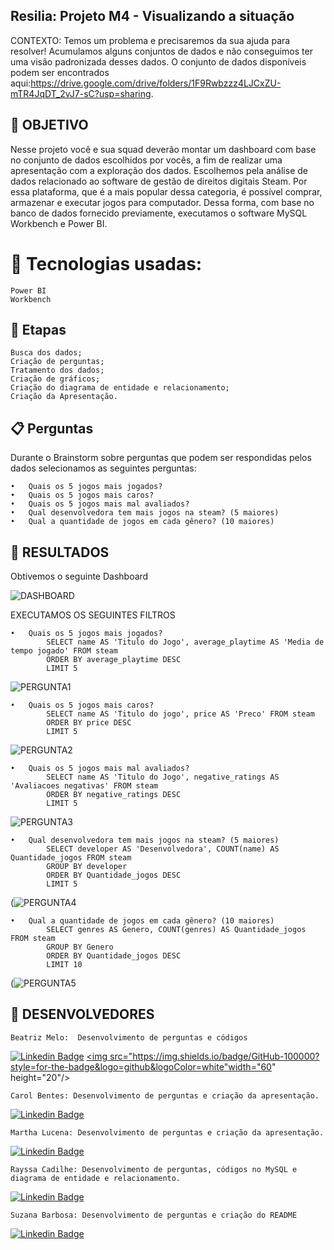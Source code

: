 ## Resilia: Projeto M4 - Visualizando a situação

CONTEXTO: Temos um problema e precisaremos da sua ajuda para resolver! Acumulamos alguns conjuntos de dados e não conseguimos ter uma visão padronizada desses dados. O conjunto de dados disponíveis podem ser encontrados aqui:https://drive.google.com/drive/folders/1F9Rwbzzz4LJCxZU-mTR4JqDT_2vJ7-sC?usp=sharing.

## 🧭 OBJETIVO

Nesse projeto você e sua squad deverão montar um dashboard com base no conjunto de dados escolhidos por vocês, a fim de realizar uma apresentação com a exploração dos dados. Escolhemos pela análise de dados relacionado ao software de gestão de direitos digitais Steam. Por essa plataforma, que é a mais popular dessa categoria, é possível comprar, armazenar e executar jogos para computador.
Dessa forma, com base no banco de dados fornecido previamente, executamos o software MySQL Workbench e Power BI.

# 🔧 Tecnologias usadas:

    Power BI
    Workbench

## 📝 Etapas

    Busca dos dados;
    Criação de perguntas;
    Tratamento dos dados;
    Criação de gráficos;
    Criação do diagrama de entidade e relacionamento;
    Criação da Apresentação.

## 📋 Perguntas

 Durante o Brainstorm sobre perguntas que podem ser respondidas pelos dados selecionamos as seguintes perguntas:

    •	Quais os 5 jogos mais jogados?
    •	Quais os 5 jogos mais caros?
    •	Quais os 5 jogos mais mal avaliados?
    •	Qual desenvolvedora tem mais jogos na steam? (5 maiores)
    •	Qual a quantidade de jogos em cada gênero? (10 maiores)

## 🔖 RESULTADOS

Obtivemos o seguinte Dashboard 

![DASHBOARD](https://github.com/raycadilhe/squad-modulo4-resilia/blob/main/dashboard.JPG?raw=true)


EXECUTAMOS OS SEGUINTES FILTROS 

    •	Quais os 5 jogos mais jogados?
            SELECT name AS 'Titulo do Jogo', average_playtime AS 'Media de tempo jogado' FROM steam
            ORDER BY average_playtime DESC
            LIMIT 5
            
![PERGUNTA1](https://user-images.githubusercontent.com/115670321/228081553-ee2dc6e3-c92d-46be-87d8-ef4703f56426.png)


    •	Quais os 5 jogos mais caros?
            SELECT name AS 'Titulo do jogo', price AS 'Preco' FROM steam
            ORDER BY price DESC
            LIMIT 5
            
![PERGUNTA2](https://user-images.githubusercontent.com/115670321/228081456-81d3d792-3d1c-42b9-ae96-1c6d43345a40.png)


    •	Quais os 5 jogos mais mal avaliados?
            SELECT name AS 'Titulo do Jogo', negative_ratings AS 'Avaliacoes negativas' FROM steam
            ORDER BY negative_ratings DESC
            LIMIT 5
            
![PERGUNTA3](https://user-images.githubusercontent.com/115670321/228081422-e79713c9-1fa6-4f98-a361-b4010364c01d.png)


    •	Qual desenvolvedora tem mais jogos na steam? (5 maiores)
            SELECT developer AS 'Desenvolvedora', COUNT(name) AS Quantidade_jogos FROM steam
            GROUP BY developer
            ORDER BY Quantidade_jogos DESC
            LIMIT 5
            
(![PERGUNTA4](https://user-images.githubusercontent.com/115670321/228081170-2151de09-c1f1-41d4-98f9-63667505df4e.png)


    
    •	Qual a quantidade de jogos em cada gênero? (10 maiores)
            SELECT genres AS Genero, COUNT(genres) AS Quantidade_jogos FROM steam
            GROUP BY Genero
            ORDER BY Quantidade_jogos DESC
            LIMIT 10
            
(![PERGUNTA5](https://user-images.githubusercontent.com/115670321/228081094-9aefd323-dd77-4e30-9ad0-add6e5b9bdba.png)



## 🤝 DESENVOLVEDORES

    Beatriz Melo:  Desenvolvimento de perguntas e códigos 
[![Linkedin Badge](https://img.shields.io/badge/-LinkedIn-blue?style=flat-square&logo=Linkedin&logoColor=white&link=https:https://www.linkedin.com/in/lucascanella-dados/)](https://br.linkedin.com/in/beatrizmelop/)
     <a href="https://github.com/lucasCanella" target="_blank"> <img src="https://img.shields.io/badge/GitHub-100000?style=for-the-badge&logo=github&logoColor=white"width="60" height="20"/></a>
    
    Carol Bentes: Desenvolvimento de perguntas e criação da apresentação.
[![Linkedin Badge](https://img.shields.io/badge/-LinkedIn-blue?style=flat-square&logo=Linkedin&logoColor=white&link=https:https://www.linkedin.com/in/lucascanella-dados/)](https://www.linkedin.com/in/caroline-bentes-89ba28160/)
         
    
    Martha Lucena: Desenvolvimento de perguntas e criação da apresentação. 
[![Linkedin Badge](https://img.shields.io/badge/-LinkedIn-blue?style=flat-square&logo=Linkedin&logoColor=white&link=https:https://www.linkedin.com/in/lucascanella-dados/)](https://br.linkedin.com/in/martha-lucena-%F0%9F%8F%B3%EF%B8%8F%E2%80%8D%F0%9F%8C%88-54866195?trk=public_profile_browsemap)
    
    Rayssa Cadilhe: Desenvolvimento de perguntas, códigos no MySQL e diagrama de entidade e relacionamento.
[![Linkedin Badge](https://img.shields.io/badge/-LinkedIn-blue?style=flat-square&logo=Linkedin&logoColor=white&link=https:https://www.linkedin.com/in/lucascanella-dados/)](https://www.linkedin.com/in/rayssacadilhe/)
    
    Suzana Barbosa: Desenvolvimento de perguntas e criação do README
[![Linkedin Badge](https://img.shields.io/badge/-LinkedIn-blue?style=flat-square&logo=Linkedin&logoColor=white&link=https:https://www.linkedin.com/in/lucascanella-dados/)](https://www.linkedin.com/in/suzanacobarbosa)
   

